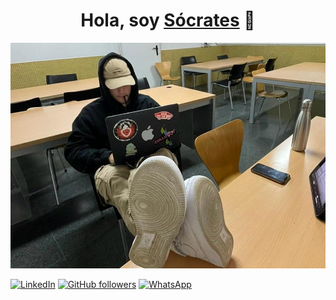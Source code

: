 <div align="center">
<h1 align="center">Hola, soy <a href="https://linktr.ee/soocratess">Sócrates</a> 👋</h1>
</div>
<img src="https://github.com/soocratess/soocratess/blob/main/soocratess.jpg">



[![LinkedIn](https://img.shields.io/badge/-LinkedIn-blue?style=flat-square&logo=linkedin)](https://www.linkedin.com/in/s%C3%B3crates-agudo-06a90223a/)
[![GitHub followers](https://img.shields.io/github/followers/soocratess?style=social)](https://github.com/soocratess)
[![WhatsApp](https://img.shields.io/badge/WhatsApp-25D366?logo=whatsapp&logoColor=fff&style=flat)](https://wa.me/625114932)

